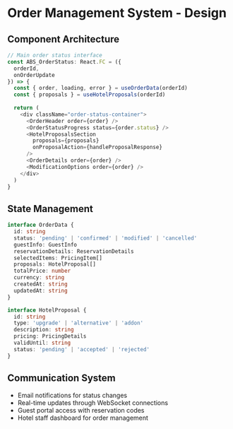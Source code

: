 # Order Management System - Design

## Component Architecture

```typescript
// Main order status interface
const ABS_OrderStatus: React.FC = ({
  orderId,
  onOrderUpdate
}) => {
  const { order, loading, error } = useOrderData(orderId)
  const { proposals } = useHotelProposals(orderId)
  
  return (
    <div className="order-status-container">
      <OrderHeader order={order} />
      <OrderStatusProgress status={order.status} />
      <HotelProposalsSection 
        proposals={proposals}
        onProposalAction={handleProposalResponse}
      />
      <OrderDetails order={order} />
      <ModificationOptions order={order} />
    </div>
  )
}
```

## State Management

```typescript
interface OrderData {
  id: string
  status: 'pending' | 'confirmed' | 'modified' | 'cancelled'
  guestInfo: GuestInfo
  reservationDetails: ReservationDetails
  selectedItems: PricingItem[]
  proposals: HotelProposal[]
  totalPrice: number
  currency: string
  createdAt: string
  updatedAt: string
}

interface HotelProposal {
  id: string
  type: 'upgrade' | 'alternative' | 'addon'
  description: string
  pricing: PricingDetails
  validUntil: string
  status: 'pending' | 'accepted' | 'rejected'
}
```

## Communication System

- Email notifications for status changes
- Real-time updates through WebSocket connections
- Guest portal access with reservation codes
- Hotel staff dashboard for order management